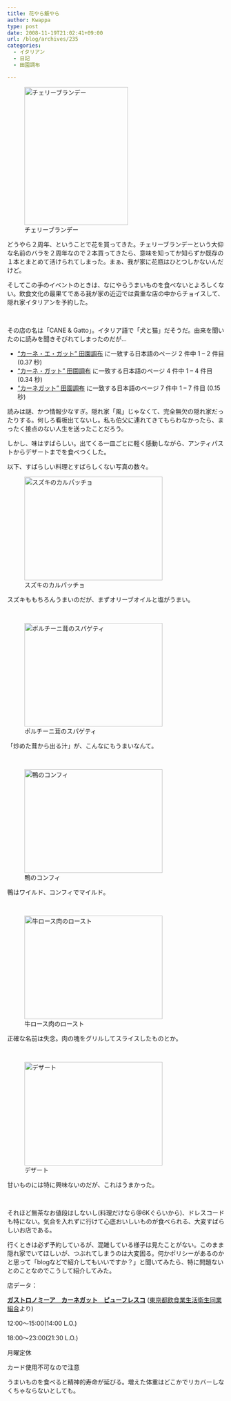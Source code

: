 ```yaml
---
title: 花やら飯やら
author: Kwappa
type: post
date: 2008-11-19T21:02:41+09:00
url: /blog/archives/235
categories:
  - イタリアン
  - 日記
  - 田園調布

---
```

<figure id="attachment_236" aria-describedby="caption-attachment-236" style="width: 240px" class="wp-caption alignleft"><img class="size-medium wp-image-236" title="花" src="/blog/images/2008/11/08-11-20_08-19.jpg" alt="チェリーブランデー" width="240" height="320" /><figcaption id="caption-attachment-236" class="wp-caption-text">チェリーブランデー</figcaption></figure>
  
どうやら２周年、ということで花を買ってきた。チェリーブランデーという大仰な名前のバラを２周年なので２本買ってきたら、意味を知ってか知らずか既存の１本とまとめて活けられてしまった。まぁ、我が家に花瓶はひとつしかないんだけど。
  
そしてこの手のイベントのときは、なにやらうまいものを食べないとよろしくない。飲食文化の最果てである我が家の近辺では貴重な店の中からチョイスして、隠れ家イタリアンを予約した。
  
<br style="clear:both" />
  
<!--more-->


  
その店の名は「CANE & Gatto」。イタリア語で「犬と猫」だそうだ。由来を聞いたのに読みを聞きそびれてしまったのだが…

  * <a href="http://www.google.co.jp/search?hl=ja&client=firefox-a&rls=org.mozilla%3Aja%3Aofficial&hs=L9i&q=%22%E3%82%AB%E3%83%BC%E3%83%8D%E3%83%BB%E3%82%A8%E3%83%BB%E3%82%AC%E3%83%83%E3%83%88%22%E3%80%80%E7%94%B0%E5%9C%92%E8%AA%BF%E5%B8%83&btnG=%E6%A4%9C%E7%B4%A2&lr=lang_ja" target="_blank" rel="noopener noreferrer">&#8220;カーネ・エ・ガット&#8221; 田園調布</a> に一致する日本語のページ 2 件中 1 &#8211; 2 件目 (0.37 秒)
  * <a href="http://www.google.co.jp/search?q=%22%E3%82%AB%E3%83%BC%E3%83%8D%E3%83%BB%E3%82%AC%E3%83%83%E3%83%88%22%E3%80%80%E7%94%B0%E5%9C%92%E8%AA%BF%E5%B8%83&lr=lang_ja&ie=utf-8&oe=utf-8&aq=t&rls=org.mozilla:ja:official&client=firefox-a" target="_blank" rel="noopener noreferrer">&#8220;カーネ・ガット&#8221; 田園調布</a> に一致する日本語のページ 4 件中 1 &#8211; 4 件目 (0.34 秒)
  * <a href="http://www.google.co.jp/search?q=%22%E3%82%AB%E3%83%BC%E3%83%8D%E3%82%AC%E3%83%83%E3%83%88%22%E3%80%80%E7%94%B0%E5%9C%92%E8%AA%BF%E5%B8%83&lr=lang_ja&ie=utf-8&oe=utf-8&aq=t&rls=org.mozilla:ja:official&client=firefox-a" target="_blank" rel="noopener noreferrer">&#8220;カーネガット&#8221; 田園調布</a> に一致する日本語のページ 7 件中 1 &#8211; 7 件目 (0.15 秒)

読みは謎、かつ情報少なすぎ。隠れ家「風」じゃなくて、完全無欠の隠れ家だったりする。何しろ看板出てないし。私も伯父に連れてきてもらわなかったら、まったく接点のない人生を送ったことだろう。
  
しかし、味はすばらしい。出てくる一皿ごとに軽く感動しながら、アンティパストからデザートまでを食べつくした。
  
以下、すばらしい料理とすばらしくない写真の数々。
  
<figure id="attachment_237" aria-describedby="caption-attachment-237" style="width: 320px" class="wp-caption alignleft"><img class="size-medium wp-image-237" title="スズキのカルパッチョ" src="/blog/images/2008/11/08-11-19_19-44.jpg" alt="スズキのカルパッチョ" width="320" height="240" /><figcaption id="caption-attachment-237" class="wp-caption-text">スズキのカルパッチョ</figcaption></figure>
  
スズキももちろんうまいのだが、まずオリーブオイルと塩がうまい。
  
<br style="clear:both" />
  
<figure id="attachment_238" aria-describedby="caption-attachment-238" style="width: 320px" class="wp-caption alignleft"><img class="size-medium wp-image-238" title="ポルチーニ茸のスパゲティ" src="/blog/images/2008/11/08-11-19_20-02.jpg" alt="ポルチーニ茸のスパゲティ" width="320" height="240" /><figcaption id="caption-attachment-238" class="wp-caption-text">ポルチーニ茸のスパゲティ</figcaption></figure>
  
「炒めた茸から出る汁」が、こんなにもうまいなんて。
  
<br style="clear:both" />
  
<figure id="attachment_239" aria-describedby="caption-attachment-239" style="width: 320px" class="wp-caption alignleft"><img class="size-medium wp-image-239" title="鴨のコンフィ" src="/blog/images/2008/11/08-11-19_20-21.jpg" alt="鴨のコンフィ" width="320" height="240" /><figcaption id="caption-attachment-239" class="wp-caption-text">鴨のコンフィ</figcaption></figure>
  
鴨はワイルド、コンフィでマイルド。
  
<br style="clear:both" />
  
<figure id="attachment_240" aria-describedby="caption-attachment-240" style="width: 320px" class="wp-caption alignleft"><img class="size-medium wp-image-240" title="牛ロース肉のロースト" src="/blog/images/2008/11/08-11-19_20-40.jpg" alt="牛ロース肉のロースト" width="320" height="240" /><figcaption id="caption-attachment-240" class="wp-caption-text">牛ロース肉のロースト</figcaption></figure>
  
正確な名前は失念。肉の塊をグリルしてスライスしたものとか。
  
<br style="clear:both" />
  
<figure id="attachment_241" aria-describedby="caption-attachment-241" style="width: 320px" class="wp-caption alignleft"><img class="size-medium wp-image-241" title="デザート" src="/blog/images/2008/11/08-11-19_21-02.jpg" alt="デザート" width="320" height="240" /><figcaption id="caption-attachment-241" class="wp-caption-text">デザート</figcaption></figure>
  
甘いものには特に興味ないのだが、これはうまかった。
  
<br style="clear:both" />
  
それほど無茶なお値段はしないし(料理だけなら@6Kぐらいから)、ドレスコードも特にない。気合を入れずに行けて心底おいしいものが食べられる、大変すばらしいお店である。
  
行くときは必ず予約しているが、混雑している様子は見たことがない。このまま隠れ家でいてほしいが、つぶれてしまうのは大変困る。何かポリシーがあるのかと思って「blogなどで紹介してもいいですか？」と聞いてみたら、特に問題ないとのことなのでこうして紹介してみた。
  
店データ：
  
**<a href="http://www.touinshoku.or.jp/shibu/jounan/deien.html" target="_blank" rel="noopener noreferrer">ガストロノミーア　カーネガット　ピューフレスコ</a>** (<a href="http://www.touinshoku.or.jp/" target="_blank" rel="noopener noreferrer">東京都飲食業生活衛生同業組合</a>より)
  
12:00～15:00(14:00 L.O.)
  
18:00～23:00(21:30 L.O.)
  
月曜定休
  
カード使用不可なので注意
  
うまいものを食べると精神的寿命が延びる。増えた体重はどこかでリカバーしなくちゃならないとしても。
